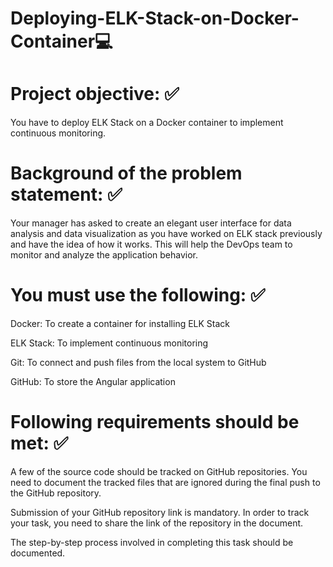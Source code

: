 # Deploying-ELK-Stack-on-Docker-Container💻
# Project objective: ✅

You have to deploy ELK Stack on a Docker container to implement continuous monitoring.

 

# Background of the problem statement:  ✅

Your manager has asked to create an elegant user interface for data analysis and data visualization as you have worked on ELK stack previously and have the idea of how it works. This will help the DevOps team to monitor and analyze the application behavior.

 

# You must use the following: ✅

Docker: To create a container for installing ELK Stack

ELK Stack: To implement continuous monitoring

Git: To connect and push files from the local system to GitHub 

GitHub: To store the Angular application

 

# Following requirements should be met: ✅

A few of the source code should be tracked on GitHub repositories. You need to document the tracked files that are ignored during the final push to the GitHub repository.

Submission of your GitHub repository link is mandatory. In order to track your task, you need to share the link of the repository in the document.

The step-by-step process involved in completing this task should be documented.
